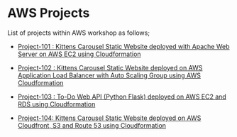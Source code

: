 # AWS Projects

List of projects within AWS workshop as follows;

- [Project-101 : Kittens Carousel Static Website deployed with Apache Web Server on AWS EC2 using Cloudformation](./101-kittens-carousel-static-website-ec2/README.md)

- [Project-102 : Kittens Carousel Static Website deployed on AWS Application Load Balancer with Auto Scaling Group using AWS Cloudformation](./102-kittens-carousel-static-website-alb-asg/README.md)

- [Project-103 : To-Do Web API (Python Flask) deployed on AWS EC2 and RDS using Cloudformation](./103-to-do-web-api-ec2-rds/README.md)

- [Project-104: Kittens Carousel Static Website deployed on AWS Cloudfront, S3 and Route 53 using Cloudformation](./104-kittens-carousel-static-web-s3-cf/README.md)